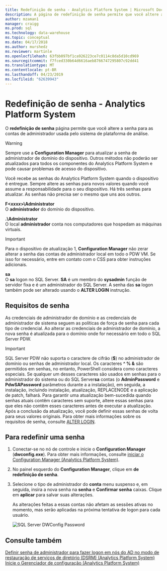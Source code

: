 ```yaml
---
title: Redefinição de senha - Analytics Platform System | Microsoft Docs
description: A página de redefinição de senha permite que você altere a senha para as contas de administrador usada pelo sistema de plataforma de análise.
author: mzaman1
manager: craigg
ms.prod: sql
ms.technology: data-warehouse
ms.topic: conceptual
ms.date: 04/17/2018
ms.author: murshedz
ms.reviewer: martinle
ms.openlocfilehash: 63fbb097bf1ca926223ce7c0114c8da5d10cd969
ms.sourcegitcommit: f7fced330b64d6616aeb8766747295807c92dd41
ms.translationtype: MT
ms.contentlocale: pt-BR
ms.lasthandoff: 04/23/2019
ms.locfileid: "62639943"
---
```

# <a name="password-reset---analytics-platform-system"></a>Redefinição de senha - Analytics Platform System
O **redefinição de senha** página permite que você altere a senha para as contas de administrador usada pelo sistema de plataforma de análise.  
  
> [!WARNING]  
> Sempre use a **Configuration Manager** para atualizar a senha de administrador de domínio do dispositivo. Outros métodos não poderão ser atualizados para todos os componentes do Analytics Platform System e pode causar problemas de acesso do dispositivo.  
  
Você recebe as senhas do Analytics Platform System quando o dispositivo é entregue. Sempre altere as senhas para novos valores quando você assume a responsabilidade para o seu dispositivo. Há três senhas para atualizar. As senhas não precisa ser o mesmo que uns aos outros.  
  
**F<*xxxx*>\Administrator**  
O **administrador** do domínio do dispositivo.  
  
**.\Administrator**  
O local **administrador** conta nos computadores que hospedam as máquinas virtuais.  
  
> [!IMPORTANT]  
> Para o dispositivo de atualização 1, **Configuration Manager** não zerar alterar a senha das contas de administrador local em todo o PDW VM. Se isso for necessário, entre em contato com o CSS para obter instruções adicionais.  
  
**sa**  
O **sa** logon no SQL Server. **SA** é um membro do **sysadmin** função de servidor fixa e é um administrador do SQL Server. A senha das **sa** logon também pode ser alterado usando o **ALTER LOGIN** instrução.  
  
## <a name="password-requirements"></a>Requisitos de senha  
As credenciais de administrador de domínio e as credenciais de administrador de sistema seguem as políticas de força de senha para cada tipo de credencial. Ao alterar as credenciais de administrador de domínio, a nova senha é atualizada para o domínio onde for necessário em todo o SQL Server PDW.  
  
> [!IMPORTANT]  
> SQL Server PDW não suporta o caractere de cifrão (**$**) no administrador de domínio ou senhas de administrador local. Os caracteres **^ % &** são permitidos em senhas, no entanto, PowerShell considera como caracteres especiais. Se qualquer um desses caracteres são usados em senhas para o administrador do sistema ou do SQL Server**sa** contas (o **AdminPassword** e **PdwSAPassword** parâmetros durante a a instalação), em seguida, a instalação, incluindo instalação, atualização, REPLACENODE e a aplicação de patch, falhará. Para garantir uma atualização bem-sucedida quando senhas atuais contêm caracteres sem suporte, altere essas senhas para que eles não contêm esses caracteres antes de executar a atualização. Após a conclusão da atualização, você pode definir essas senhas de volta para seus valores originais. Para obter mais informações sobre os requisitos de senha, consulte [ALTER LOGIN](../t-sql/statements/alter-login-transact-sql.md).  
  
## <a name="to-reset-a-password"></a>Para redefinir uma senha  
  
1.  Conectar-se no nó de controle e inicie o **Configuration Manager** (**dwconfig.exe**). Para obter mais informações, consulte [iniciar o Configuration Manager &#40;Analytics Platform System&#41;](launch-the-configuration-manager.md).  
  
2.  No painel esquerdo do **Configuration Manager**, clique em **de redefinição de senha**.  
  
3.  Selecione o tipo de administrador do **conta** menu suspenso e, em seguida, insira a nova senha na **senha** e **Confirmar senha** caixas. Clique em **aplicar** para salvar suas alterações.  
  
    As alterações feitas a essas contas não afetam as sessões ativas no momento, mas serão aplicadas na próxima tentativa de logon para cada usuário.  
  
    ![SQL Server DWConfig Password](./media/password-reset/SQL_Server_PDW_DWConfig_TopPW.png "SQL_Server_PDW_DWConfig_TopPW")  
  
## <a name="see-also"></a>Consulte também  
[Definir senha de administrador para fazer logon em nós do AD no modo de restauração de serviços de diretório &#40;DSRM&#41; &#40;Analytics Platform System&#41;](set-admin-password-for-logging-on-to-ad-nodes-in-directory-services-restore-mode.md)  
[Inicie o Gerenciador de configuração &#40;Analytics Platform System&#41;](launch-the-configuration-manager.md)  
  
